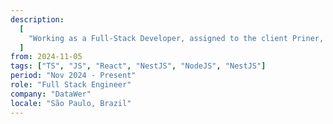 ```yaml
---
description:
  [
    "Working as a Full-Stack Developer, assigned to the client Priner, with a focus on developing a proprietary platform. The main challenges are mapping tasks and guiding the team in executing activities, as well as developing new features—whether on the backend with NodeJS, specifically NestJS, or on the frontend with NextJS—while ensuring system reliability and speed",
  ]
from: 2024-11-05
tags: ["TS", "JS", "React", "NestJS", "NodeJS", "NestJS"]
period: "Nov 2024 - Present"
role: "Full Stack Engineer"
company: "DataWer"
locale: "São Paulo, Brazil"
---
```

